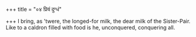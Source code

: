 +++
title = "०४ प्रियं दुग्धं"

+++
I bring, as 'twere, the longed-for milk, the dear milk of the Sister-Pair.  
     Like to a caldron filled with food is he, unconquered, conquering all.